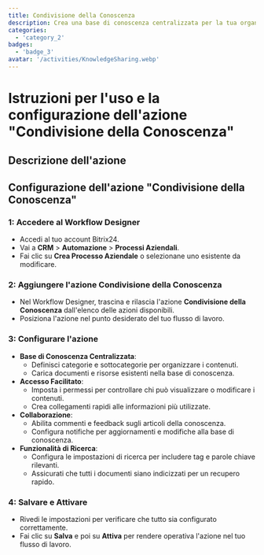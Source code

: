 ```yaml
---
title: Condivisione della Conoscenza
description: Crea una base di conoscenza centralizzata per la tua organizzazione.
categories:
  - 'category_2'
badges:
  - 'badge_3'
avatar: '/activities/KnowledgeSharing.webp'
---
```


# Istruzioni per l'uso e la configurazione dell'azione "Condivisione della Conoscenza"

## Descrizione dell'azione

## **Configurazione dell'azione "Condivisione della Conoscenza"**

### 1: Accedere al Workflow Designer
- Accedi al tuo account Bitrix24.
- Vai a **CRM** > **Automazione** > **Processi Aziendali**.
- Fai clic su **Crea Processo Aziendale** o selezionane uno esistente da modificare.

### 2: Aggiungere l'azione Condivisione della Conoscenza
- Nel Workflow Designer, trascina e rilascia l'azione **Condivisione della Conoscenza** dall'elenco delle azioni disponibili.
- Posiziona l'azione nel punto desiderato del tuo flusso di lavoro.

### 3: Configurare l'azione
- **Base di Conoscenza Centralizzata**:
  - Definisci categorie e sottocategorie per organizzare i contenuti.
  - Carica documenti e risorse esistenti nella base di conoscenza.
- **Accesso Facilitato**:
  - Imposta i permessi per controllare chi può visualizzare o modificare i contenuti.
  - Crea collegamenti rapidi alle informazioni più utilizzate.
- **Collaborazione**:
  - Abilita commenti e feedback sugli articoli della conoscenza.
  - Configura notifiche per aggiornamenti e modifiche alla base di conoscenza.
- **Funzionalità di Ricerca**:
  - Configura le impostazioni di ricerca per includere tag e parole chiave rilevanti.
  - Assicurati che tutti i documenti siano indicizzati per un recupero rapido.

### 4: Salvare e Attivare
- Rivedi le impostazioni per verificare che tutto sia configurato correttamente.
- Fai clic su **Salva** e poi su **Attiva** per rendere operativa l'azione nel tuo flusso di lavoro.
